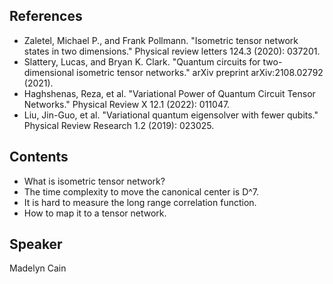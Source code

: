 ## References
* Zaletel, Michael P., and Frank Pollmann. "Isometric tensor network states in two dimensions." Physical review letters 124.3 (2020): 037201.
* Slattery, Lucas, and Bryan K. Clark. "Quantum circuits for two-dimensional isometric tensor networks." arXiv preprint arXiv:2108.02792 (2021).
* Haghshenas, Reza, et al. "Variational Power of Quantum Circuit Tensor Networks." Physical Review X 12.1 (2022): 011047.
* Liu, Jin-Guo, et al. "Variational quantum eigensolver with fewer qubits." Physical Review Research 1.2 (2019): 023025.

## Contents
* What is isometric tensor network?
* The time complexity to move the canonical center is D^7.
* It is hard to measure the long range correlation function.
* How to map it to a tensor network.

## Speaker
Madelyn Cain
